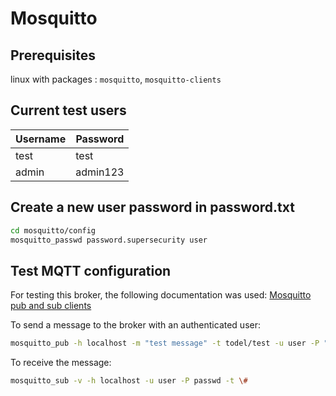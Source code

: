 # Mosquitto

## Prerequisites

linux with packages : `mosquitto`, `mosquitto-clients`

## Current test users

| Username | Password |
|----------|----------|
| test     | test     |
| admin    | admin123 |

## Create a new user password in password.txt

```bash
cd mosquitto/config
mosquitto_passwd password.supersecurity user
```

## Test MQTT configuration

For testing this broker, the following documentation was used:
[Mosquitto pub and sub clients](http://www.steves-internet-guide.com/mosquitto_pub-sub-clients/)

To send a message to the broker with an authenticated user:

```bash
mosquitto_pub -h localhost -m "test message" -t todel/test -u user -P "passwd" -d
```

To receive the message:

```bash
mosquitto_sub -v -h localhost -u user -P passwd -t \#
```
